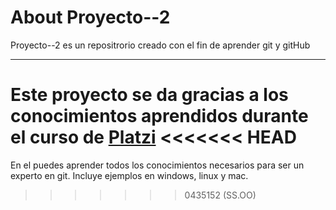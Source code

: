 # About Proyecto--2
<p>Proyecto--2 es un repositrorio creado con el fin de aprender git y gitHub</p>

------------

Este proyecto se da gracias a los conocimientos aprendidos durante el curso de <a href="platzi.com">Platzi</a>
<<<<<<< HEAD
=======
En el puedes aprender todos los conocimientos necesarios para ser un experto en git.
Incluye ejemplos en windows, linux y mac.
>>>>>>> 0435152 (SS.OO)
